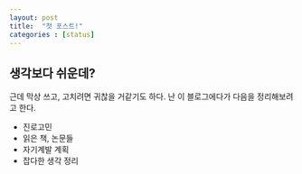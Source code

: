 ```yaml
---
layout: post
title:  "첫 포스트!"
categories : [status]
---
```

## 생각보다 쉬운데?

근데 막상 쓰고, 고치려면 귀찮을 거같기도 하다.
난 이 블로그에다가 다음을 정리해보려고 한다.
* 진로고민
* 읽은 책, 논문들
* 자기계발 계획
* 잡다한 생각 정리
